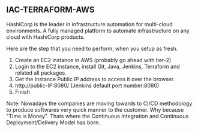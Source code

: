 ## IAC-TERRAFORM-AWS

HashiCorp is the leader in infrastructure automation for multi-cloud environments. A fully managed platform to automate infrastructure on any cloud with HashiCorp products.

Here are the step that you need to perform, when you setup as fresh.

1) Create an EC2 instance in AWS (probably go ahead with tier-2)
2) Login to the EC2 instance, install Git, Java, Jenkins, Terraform and related all packages.
3) Get the Instance Public IP address to access it over the browser.
4) http://public-IP:8080/  (Jenkins default port number:8080)
5) Finish

Note: Nowadays the companies are moving towards to CI/CD methodology to produce softwares very quick manner to the customer. Why because "Time is Money". Thats where the Continuous Integration and Continuous Deployment/Delivery Model has born.




